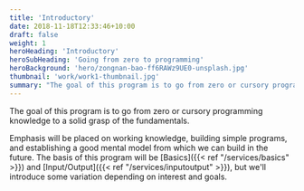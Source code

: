 ```yaml
---
title: 'Introductory'
date: 2018-11-18T12:33:46+10:00
draft: false
weight: 1
heroHeading: 'Introductory'
heroSubHeading: 'Going from zero to programming'
heroBackground: 'hero/zongnan-bao-ff6RAWz9UE0-unsplash.jpg'
thumbnail: 'work/work1-thumbnail.jpg'
summary: "The goal of this program is to go from zero or cursory programming knowledge to a solid grasp of the fundamentals." 
---
```


The goal of this program is to go from zero or cursory programming knowledge to a solid grasp of the fundamentals. 

Emphasis will be placed on working knowledge, building simple programs, and
establishing a good mental model from which we can build in the future. The
basis of this program will be [Basics]({{< ref "/services/basics" >}}) and
[Input/Output]({{< ref "/services/inputoutput" >}}), but we'll introduce some
variation depending on interest and goals.